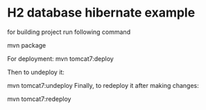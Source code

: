 # H2 database hibernate example


for building project run following command

mvn package


For deployment:
mvn tomcat7:deploy

Then to undeploy it:

mvn tomcat7:undeploy
Finally, to redeploy it after making changes:

mvn tomcat7:redeploy